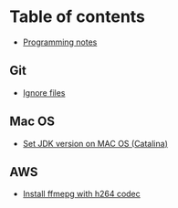 # Table of contents

* [Programming notes](README.md)

## Git <a id="git-1"></a>

* [Ignore files](git-1/ignore-files.md)

## Mac OS

* [Set JDK version on MAC OS \(Catalina\)](mac-os/set-jdk-version-on-mac-os-catalina.md)

## AWS

* [Install ffmepg with h264 codec](aws/install-ffmepg-with.md)

